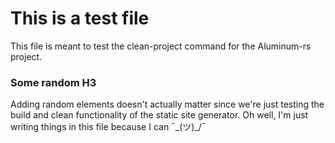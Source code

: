 # This is a test file

This file is meant to test the clean-project command for the Aluminum-rs
project.


### Some random H3

Adding random elements doesn't actually matter since we're just testing the
build and clean functionality of the static site generator. Oh well, I'm just
writing things in this file because I can ¯\_(ツ)_/¯

